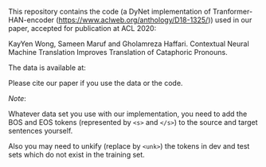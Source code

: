 This repository contains the code (a DyNet implementation of Tranformer-HAN-encoder (https://www.aclweb.org/anthology/D18-1325/)) used in our paper, accepted for publication at ACL 2020:

KayYen Wong, Sameen Maruf and Gholamreza Haffari. Contextual Neural Machine Translation Improves Translation of Cataphoric Pronouns. 

The data is available at: 

Please cite our paper if you use the data or the code. 

*Note*:

Whatever data set you use with our implementation, you need to add the BOS and EOS tokens (represented by `<s>` and `</s>`) to the source and target sentences yourself.

Also you may need to unkify (replace by `<unk>`) the tokens in dev and test sets which do not exist in the training set.
